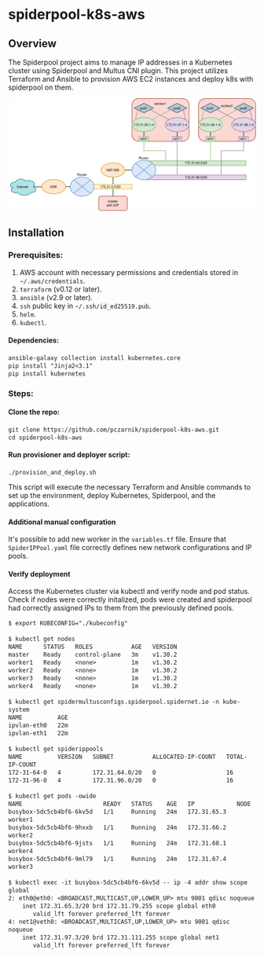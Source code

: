 # spiderpool-k8s-aws
## Overview

The Spiderpool project aims to manage IP addresses in a Kubernetes cluster using Spiderpool and Multus CNI plugin.
This project utilizes Terraform and Ansible to provision AWS EC2 instances and deploy k8s with spiderpool on them.

![Spiderpool network configuration](https://raw.githubusercontent.com/pczarnik/spiderpool-k8s-aws/main/imgs/spiderpool.jpg)

## Installation
### Prerequisites:

  1.   AWS account with necessary permissions and credentials stored in `~/.aws/credentials`.
  2.   `terraform` (v0.12 or later).
  3.   `ansible` (v2.9 or later).
  4.   `ssh` public key in `~/.ssh/id_ed25519.pub`.
  5.   `helm`.
  6.   `kubectl`.

#### Dependencies:

    ansible-galaxy collection install kubernetes.core
    pip install "Jinja2<3.1"
    pip install kubernetes

### Steps:
#### Clone the repo:

    git clone https://github.com/pczarnik/spiderpool-k8s-aws.git
    cd spiderpool-k8s-aws

#### Run provisioner and deployer script:

    ./provision_and_deploy.sh

This script will execute the necessary Terraform and Ansible commands to set up the environment,
deploy Kubernetes, Spiderpool, and the applications.

#### Additional manual configuration
It's possible to add new worker in the `variables.tf` file.
Ensure that `SpiderIPPool.yaml` file correctly defines new network configurations and IP pools.

#### Verify deployment
Access the Kubernetes cluster via kubectl and verify node and pod status.
Check if nodes were correctly initalized, pods were created and spiderpool had correctly assigned IPs to them from the previously defined pools.

    $ export KUBECONFIG="./kubeconfig"

    $ kubectl get nodes
    NAME      STATUS   ROLES           AGE   VERSION
    master    Ready    control-plane   3m    v1.30.2
    worker1   Ready    <none>          1m    v1.30.2
    worker2   Ready    <none>          1m    v1.30.2
    worker3   Ready    <none>          1m    v1.30.2
    worker4   Ready    <none>          1m    v1.30.2
    
    $ kubectl get spidermultusconfigs.spiderpool.spidernet.io -n kube-system
    NAME          AGE
    ipvlan-eth0   22m
    ipvlan-eth1   22m
    
    $ kubectl get spiderippools
    NAME          VERSION   SUBNET           ALLOCATED-IP-COUNT   TOTAL-IP-COUNT
    172-31-64-0   4         172.31.64.0/20   0                    16
    172-31-96-0   4         172.31.96.0/20   0                    16

    $ kubectl get pods -owide
    NAME                       READY   STATUS    AGE   IP            NODE
    busybox-5dc5cb4bf6-6kv5d   1/1     Running   24m   172.31.65.3   worker1
    busybox-5dc5cb4bf6-9hxxb   1/1     Running   24m   172.31.66.2   worker2
    busybox-5dc5cb4bf6-9jsts   1/1     Running   24m   172.31.68.1   worker4
    busybox-5dc5cb4bf6-9ml79   1/1     Running   24m   172.31.67.4   worker3

    $ kubectl exec -it busybox-5dc5cb4bf6-6kv5d -- ip -4 addr show scope global
    2: eth0@eth0: <BROADCAST,MULTICAST,UP,LOWER_UP> mtu 9001 qdisc noqueue 
        inet 172.31.65.3/20 brd 172.31.79.255 scope global eth0
           valid_lft forever preferred_lft forever
    4: net1@veth0: <BROADCAST,MULTICAST,UP,LOWER_UP> mtu 9001 qdisc noqueue 
        inet 172.31.97.3/20 brd 172.31.111.255 scope global net1
           valid_lft forever preferred_lft forever
